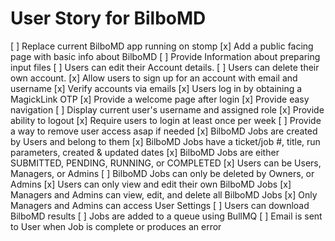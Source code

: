 # User Story for BilboMD

[ ] Replace current BilboMD app running on stomp
[x] Add a public facing page with basic info about BilboMD
[ ] Provide Information about preparing input files
[ ] Users can edit their Account details.
[ ] Users can delete their own account.
[x] Allow users to sign up for an account with email and username
[x] Verify accounts via emails
[x] Users log in by obtaining a MagickLink OTP
[x] Provide a welcome page after login
[x] Provide easy navigation
[ ] Display current user's username and assigned role
[x] Provide ability to logout
[x] Require users to login at least once per week
[ ] Provide a way to remove user access asap if needed
[x] BilboMD Jobs are created by Users and belong to them
[x] BilboMD Jobs have a ticket/job #, title, run parameters, created & updated dates
[x] BilboMD Jobs are either SUBMITTED, PENDING, RUNNING, or COMPLETED
[x] Users can be Users, Managers, or Admins
[ ] BilboMD Jobs can only be deleted by Owners, or Admins
[x] Users can only view and edit their own BilboMD Jobs
[x] Managers and Admins can view, edit, and delete all BilboMD Jobs
[x] Only Managers and Admins can access User Settings
[ ] Users can download BilboMD results
[ ] Jobs are added to a queue using BullMQ
[ ] Email is sent to User when Job is complete or produces an error
